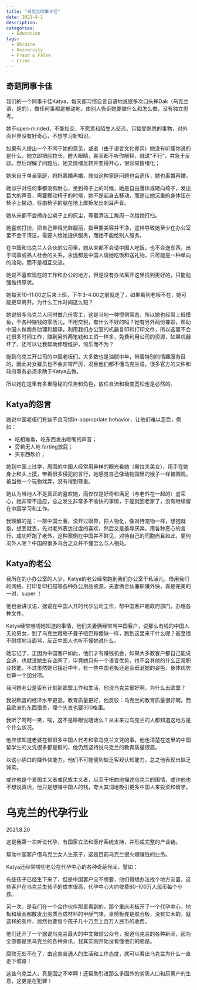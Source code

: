```yaml
---
title: "乌克兰同事卡佳"
date: 2021-8-1
description: 
categories:
  - Education
tags:
  - Ukraine
  - University
  - Fraud & False
  - Crime
---
```



## 奇葩同事卡佳

我们的一个同事卡佳Katya，每天都习惯自言自语地说很多次口头禅Dak（乌克兰语，是的），做任何事都是被动地，由别人告诉她要做什么和怎么做，没有独立思考。

她不open-minded，不能社交，不愿意和陌生人交流，只接受熟悉的事物，对外面世界没有好奇心，不想学习新知识。

如果有人提出一个不同于她的意见，或者（由于语言文化差异）她没有听懂你说的是什么，她立即把脸拉长，瞪大眼睛，甚至都不听你解释，就说“不行”，并急于反驳。然后理解了问题后，她又情绪反转并变得开心，很容易情绪化；

她来自于单亲家庭，妈妈离婚再婚，貌似这种家庭问题也会遗传，她也离婚再婚。

她似乎对任何事都没有耐心，坐到椅子上的时候，她是自由落体或砸向椅子，发出巨大的声音，需要挪动椅子的时候，她不是起身去移动，而是让她沉重的身体压在椅子上挪动，任由椅子的腿在地上摩擦发出刺耳声音。

她从来都不会擦办公桌子上的灰尘，等着清洁工每周一次给她打扫。

她喜欢打扮，把自己弄得光鲜靓丽，指甲要美容并干净，这样导致她至少在办公室里不会干清洁，需要人给她提供服务，而她不能给别人服务。

在中国和乌克兰人合伙的公司里，她从来都不会请中国人吃饭，也不会送东西，出于同事或熟人社会的关系，永远都是中国人请她吃饭和送礼物，只可能是一种单向的流动，而不是相互交流。

她说不喜欢现在的工作和办公的地方，但是没有办法离开这里找到更好的，只能勉强维持原状。

她每天10-11:00之后来上班，下午3-4:00之前就走了，如果看到老板不在，她可能更早离开。为什么工作时间这么短？

她说很多乌克兰人同时做几份零工，这是当地一种惯例常态，所以她也经常上班摸鱼，干各种赚钱的零活儿，不用交税，有什么不好的吗？她有另外两份兼职，帮助中国人做商务助理和翻译，利用我们办公室的机器复印和打印文件，所以这里不会花很多时间工作，赚到另外两笔钱和工资一样多，免费利用公司的资源，如果机器坏了，还可以让我帮助修理维护，何乐而不为？

能到乌克兰开公司的中国老板们，大多数也是油腻中年，带着特别的情趣服务目的，因此对女雇员也不会非常严厉，况且他们都不懂乌克兰语，很多官方的文件和政府事务必须求助于Katya去做。

所以她在这里有多重隐秘的任务和角色，放任自流和极度宽松也是必然的。


## Katya的怨言

她说中国老板们有些不良习惯in-appropriate behavior，让他们难以忍受，例如：
- 吃相难看，吃东西发出咂嘴的声音；
- 旁若无人地 farting放屁；
- 买东西砍价；

她到中国上过学，周围的中国人经常用异样的眼光看她（斯拉夫美女），用手在她身上和头上摸，带着很多侵犯的言行，她感觉自己像动物园里的猴子一样被围观，被当做一个玩物戏弄，没有得到尊重。

她认为当地人不是真正的喜欢她，而仅仅是好奇和满足（与老外在一起的）虚荣心，她非常不适应，总之发生非常多不愉快的事情，于是就回老家了，没有继续留在中国学习和工作。

我理解的是：一群中国土著，没开过眼界，把人物化，像对待宠物一样，想抱就抱，想丢就丢，先对老外表达过度的喜欢，然后又是羞辱厌弃，用各种恶心的言行，成功吓跑了老外，这种案例在中国并不鲜见，对待自己的同胞尚且如此，更何况外人呢？中国的很多乌合之众并不懂怎么与人相处。

## Katya的老公

我所在的小办公室的人少，Katya的老公经常跑到我们办公室干私活儿，借用我们的网络、打印复印扫描等各种办公用品资源，夫妻俩合伙兼职赚外快，真是完美的一对，super ！

他也会讲汉语，据说在中国人开的代孕公司工作，帮中国客户跑政府部门，办理各种文件。

Katya经常唠叨她知道的事情，他们夫妻俩经常骂中国客户，说那么有钱的中国人无论男女，到了乌克兰跟瞎子聋子哑巴和傻缺一样，跑到这里来干什么呢？甚至很不耐烦地当面骂，反正中国人也听不懂她说什么。

她忘记了，正因为中国客户如此，他们才有赚钱机会，如果大多数客户都自己能说会道，也就没她生存空间了，毕竟她只有一个语言优势，也不会其他的什么正常职业技能，不过虽然她已接近中年，有一些中国老板还是会垂涎她的姿色，身体优势也算一个加分项。

我问她老公是否有计划到欧盟工作和生活，他说乌克兰很好啊，为什么去欧盟？ 

我说欧盟的经济水平更高，教育质量更好，他反驳：乌克兰的教育质量很好啊。而且欧洲的东西很贵，理个头发也要300格里。 

我听了呵呵一笑，唉，这不是睁眼说瞎话么？从未来过乌克兰的人都知道这地方是个什么状况。

他应该知道老婆在帮很多中国人代考和拿乌克兰文凭的事，他也清楚在这里的中国留学生的文凭很多都是假的，他仍然坚持说乌克兰的教育质量很高。

以这小俩口的赚外快能力，他们不可能傻到缺乏客观认知能力，总之他表现出缺乏诚实。

或许他是个爱国主义者或民族主义者，以至于扭曲地描述乌克兰的国情，或许他也不想说真话，他只是想赚中国人的钱，夸大其词地吸引更多中国人来投资和留学。


# 乌克兰的代孕行业

2021.8.20 

这是我第一次听说代孕，有国家立法和医疗系统支持，并形成完整的产业链。

帮助中国客户借乌克兰女人生孩子，这是目前乌克兰很火爆赚钱的业务。

Katya还经常唠叨老公在代孕中心的各种奇葩怪闻，譬如：

有些孩子已经生下来了，但是中国客户又不想要，他们得想办法找个地方安置，这些客户在乌克兰生孩子的成本很高，代孕中心大约收费80-100万人民币每个小孩。

另一次，是我们在一个合作伙伴那里看到的，那个重庆老板开了一个代孕中心，地板和墙面都散发出劣质合成材料的甲醛气味，桌椅板凳是胶合板，没有实木的。就这样的条件，居然也要每个孩子几十万至上百万人民币的收费。

他们还开了一个据说乌克兰最大的中文微信公众号，报道乌克兰的各种新闻，因为全部都是黑乌克兰的各种资讯，我其实刚开始没看懂他们的脑路。

腐败无处不在了，由这些普通人的生活和工作态度，就可以看出乌克兰为什么一直走下坡路！

这些乌克兰人，真是国之不幸啊！还帮助引进那么多国外的劣质人口和灰黑产的生意，这更是在犯罪！
